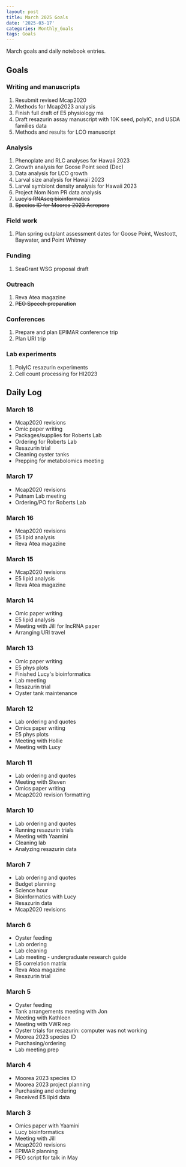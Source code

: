 ```yaml
---
layout: post
title: March 2025 Goals
date: '2025-03-17'
categories: Monthly_Goals
tags: Goals
---
```


March goals and daily notebook entries. 

## Goals  

### Writing and manuscripts 
              
1. Resubmit revised Mcap2020
2. Methods for Mcap2023 analysis
3. Finish full draft of E5 physiology ms  
4. Draft resazurin assay manuscript with 10K seed, polyIC, and USDA families data
5. Methods and results for LCO manuscript 

### Analysis

1. Phenoplate and RLC analyses for Hawaii 2023
2. Growth analysis for Goose Point seed (Dec)
3. Data analysis for LCO growth 
4. Larval size analysis for Hawaii 2023
5. Larval symbiont density analysis for Hawaii 2023
6. Project Nom Nom PR data analysis 
7. ~~Lucy's RNAseq bioinformatics~~ 
8. ~~Species ID for Moorea 2023 Acropora~~

### Field work 

1. Plan spring outplant assessment dates for Goose Point, Westcott, Baywater, and Point Whitney 

### Funding

1. SeaGrant WSG proposal draft 

### Outreach 

1. Reva Atea magazine 
2. ~~PEO Speech preparation~~ 

### Conferences 

1. Prepare and plan EPIMAR conference trip 
2. Plan URI trip 

### Lab experiments 

1. PolyIC resazurin experiments 
2. Cell count processing for HI2023

## **Daily Log**   

### March 18

- Mcap2020 revisions
- Omic paper writing 
- Packages/supplies for Roberts Lab 
- Ordering for Roberts Lab 
- Resazurin trial 
- Cleaning oyster tanks 
- Prepping for metabolomics meeting 

### March 17

- Mcap2020 revisions
- Putnam Lab meeting 
- Ordering/PO for Roberts Lab 

### March 16

- Mcap2020 revisions
- E5 lipid analysis 
- Reva Atea magazine 

### March 15

- Mcap2020 revisions
- E5 lipid analysis 
- Reva Atea magazine 

### March 14

- Omic paper writing 
- E5 lipid analysis 
- Meeting with Jill for lncRNA paper 
- Arranging URI travel 

### March 13

- Omic paper writing 
- E5 phys plots
- Finished Lucy's bioinformatics 
- Lab meeting 
- Resazurin trial
- Oyster tank maintenance 

### March 12

- Lab ordering and quotes
- Omics paper writing 
- E5 phys plots
- Meeting with Hollie
- Meeting with Lucy 

### March 11

- Lab ordering and quotes
- Meeting with Steven 
- Omics paper writing 
- Mcap2020 revision formatting 

### March 10

- Lab ordering and quotes
- Running resazurin trials 
- Meeting with Yaamini
- Cleaning lab 
- Analyzing resazurin data 

### March 7

- Lab ordering and quotes
- Budget planning 
- Science hour 
- Bioinformatics with Lucy
- Resazurin data 
- Mcap2020 revisions

### March 6

- Oyster feeding
- Lab ordering 
- Lab cleaning 
- Lab meeting - undergraduate research guide 
- E5 correlation matrix 
- Reva Atea magazine 
- Resazurin trial

### March 5

- Oyster feeding
- Tank arrangements meeting with Jon 
- Meeting with Kathleen
- Meeting with VWR rep 
- Oyster trials for resazurin: computer was not working 
- Moorea 2023 species ID 
- Purchasing/ordering 
- Lab meeting prep

### March 4

- Moorea 2023 species ID
- Moorea 2023 project planning 
- Purchasing and ordering 
- Received E5 lipid data 

### March 3

- Omics paper with Yaamini
- Lucy bioinformatics 
- Meeting with Jill 
- Mcap2020 revisions 
- EPIMAR planning 
- PEO script for talk in May 


